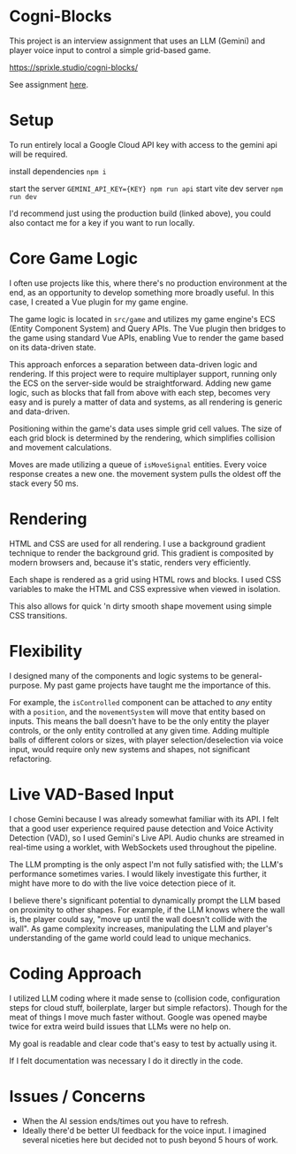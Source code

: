 # Cogni-Blocks

This project is an interview assignment that uses an LLM (Gemini) and player voice input to control a simple grid-based game.

https://sprixle.studio/cogni-blocks/

See assignment [here](assignment.md).

# Setup
To run entirely local a Google Cloud API key with access to the gemini api will be required.

install dependencies `npm i`

start the server `GEMINI_API_KEY={KEY} npm run api`
start vite dev server `npm run dev`

I'd recommend just using the production build (linked above), you could also contact me for a key if you want to run locally.

# Core Game Logic

I often use projects like this, where there's no production environment at the end, as an opportunity to develop something more broadly useful. In this case, I created a Vue plugin for my game engine.

The game logic is located in `src/game` and utilizes my game engine's ECS (Entity Component System) and Query APIs. The Vue plugin then bridges to the game using standard Vue APIs, enabling Vue to render the game based on its data-driven state.

This approach enforces a separation between data-driven logic and rendering. If this project were to require multiplayer support, running only the ECS on the server-side would be straightforward. Adding new game logic, such as blocks that fall from above with each step, becomes very easy and is purely a matter of data and systems, as all rendering is generic and data-driven.

Positioning within the game's data uses simple grid cell values. The size of each grid block is determined by the rendering, which simplifies collision and movement calculations.

Moves are made utilizing a queue of `isMoveSignal` entities. Every voice response creates a new one. the movement system pulls the oldest off the stack every 50 ms.

# Rendering

HTML and CSS are used for all rendering. I use a background gradient technique to render the background grid. This gradient is composited by modern browsers and, because it's static, renders very efficiently.

Each shape is rendered as a grid using HTML rows and blocks. I used CSS variables to make the HTML and CSS expressive when viewed in isolation.

This also allows for quick 'n dirty smooth shape movement using simple CSS transitions.

# Flexibility

I designed many of the components and logic systems to be general-purpose. My past game projects have taught me the importance of this.

For example, the `isControlled` component can be attached to *any* entity with a `position`, and the `movementSystem` will move that entity based on inputs. This means the ball doesn't have to be the only entity the player controls, or the only entity controlled at any given time. Adding multiple balls of different colors or sizes, with player selection/deselection via voice input, would require only new systems and shapes, not significant refactoring.

# Live VAD-Based Input

I chose Gemini because I was already somewhat familiar with its API. I felt that a good user experience required pause detection and Voice Activity Detection (VAD), so I used Gemini's Live API. Audio chunks are streamed in real-time using a worklet, with WebSockets used throughout the pipeline.

The LLM prompting is the only aspect I'm not fully satisfied with; the LLM's performance sometimes varies. I would likely investigate this further, it might have more to do with the live voice detection piece of it.

I believe there's significant potential to dynamically prompt the LLM based on proximity to other shapes. For example, if the LLM knows where the wall is, the player could say, "move up until the wall doesn't collide with the wall". As game complexity increases, manipulating the LLM and player's understanding of the game world could lead to unique mechanics.


# Coding Approach

I utilized LLM coding where it made sense to (collision code, configuration steps for cloud stuff, boilerplate, larger but simple refactors). Though for the meat of things I move much faster without. Google was opened maybe twice for extra weird build issues that LLMs were no help on.

My goal is readable and clear code that's easy to test by actually using it.

If I felt documentation was necessary I do it directly in the code.

# Issues / Concerns

* When the AI session ends/times out you have to refresh.
* Ideally there'd be better UI feedback for the voice input. I imagined several niceties here but decided not to push beyond 5 hours of work.